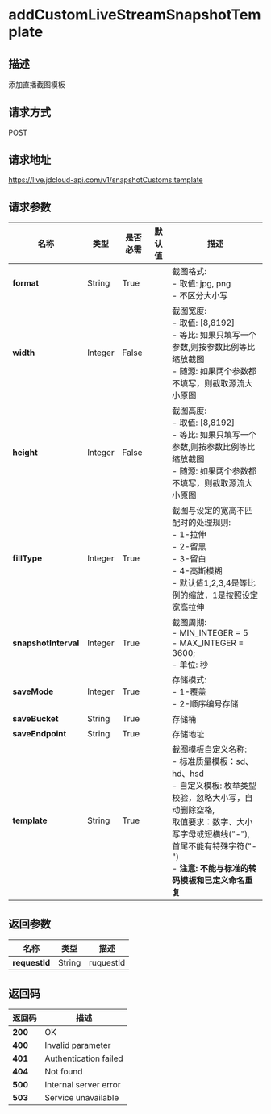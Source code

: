 # addCustomLiveStreamSnapshotTemplate


## 描述
添加直播截图模板

## 请求方式
POST

## 请求地址
https://live.jdcloud-api.com/v1/snapshotCustoms:template


## 请求参数
|名称|类型|是否必需|默认值|描述|
|---|---|---|---|---|
|**format**|String|True| |截图格式:<br>  - 取值: jpg, png<br>  - 不区分大小写<br>|
|**width**|Integer|False| |截图宽度:<br>  - 取值: [8,8192]<br>  - 等比: 如果只填写一个参数,则按参数比例等比缩放截图<br>  - 随源: 如果两个参数都不填写，则截取源流大小原图<br>|
|**height**|Integer|False| |截图高度:<br>  - 取值: [8,8192]<br>  - 等比: 如果只填写一个参数,则按参数比例等比缩放截图<br>  - 随源: 如果两个参数都不填写，则截取源流大小原图<br>|
|**fillType**|Integer|True| |截图与设定的宽高不匹配时的处理规则:<br>  - 1-拉伸<br>  - 2-留黑<br>  - 3-留白<br>  - 4-高斯模糊<br>  - 默认值1,2,3,4是等比例的缩放，1是按照设定宽高拉伸<br>|
|**snapshotInterval**|Integer|True| |截图周期:<br>  - MIN_INTEGER = 5<br>  - MAX_INTEGER = 3600;<br>  - 单位: 秒<br>|
|**saveMode**|Integer|True| |存储模式:<br>  - 1-覆盖<br>  - 2-顺序编号存储<br>|
|**saveBucket**|String|True| |存储桶|
|**saveEndpoint**|String|True| |存储地址|
|**template**|String|True| |截图模板自定义名称:<br>  - 标准质量模板：sd、hd、hsd<br>  - 自定义模板: 枚举类型校验，忽略大小写，自动删除空格,<br>               取值要求：数字、大小写字母或短横线("-"),<br>               首尾不能有特殊字符("-")<br>  - <b>注意: 不能与标准的转码模板和已定义命名重复</b><br>|


## 返回参数
|名称|类型|描述|
|---|---|---|
|**requestId**|String|ruquestId|


## 返回码
|返回码|描述|
|---|---|
|**200**|OK|
|**400**|Invalid parameter|
|**401**|Authentication failed|
|**404**|Not found|
|**500**|Internal server error|
|**503**|Service unavailable|

